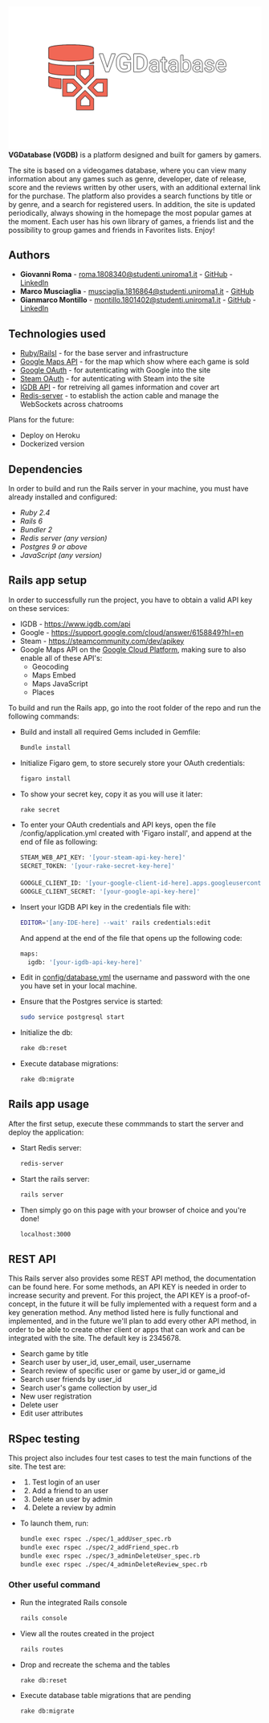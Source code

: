 ![logo/logo-normal.png](logo/logo-normal.png)
**VGDatabase (VGDB)** is a platform designed and built for gamers by gamers.

The site is based on a videogames database, where you can view many information about any games such as genre, developer, date of release, score and the reviews written by other users, with an additional external link for the purchase. The platform also provides a search functions by title or by genre, and a search for registered users. In addition, the site is updated periodically, always showing in the homepage the most popular games at the moment. Each user has his own library of games, a friends list and the possibility to group games and friends in Favorites lists. Enjoy!


## Authors

*   **Giovanni Roma** - roma.1808340@studenti.uniroma1.it - [GitHub](https://github.com/JoGist) - [LinkedIn](https://www.linkedin.com/in/giovanni-roma-a95a32127/)
*   **Marco Musciaglia** - musciaglia.1816864@studenti.uniroma1.it - [GitHub](https://github.com/loldlink)
*   **Gianmarco Montillo** - montillo.1801402@studenti.uniroma1.it - [GitHub](https://github.com/gianmarcomontillo) - [LinkedIn](https://www.linkedin.com/in/gianmarco-montillo-1349371ab/)


## Technologies used
*   [Ruby/RailsI](https://www.ruby-lang.org/) - for the base server and infrastructure
*   [Google Maps API](https://cloud.google.com/maps-platform) - for the map which show where each game is sold
*   [Google OAuth](https://support.google.com/cloud/answer/6158849?hl=en) - for autenticating with Google into the site
*   [Steam OAuth](https://partner.steamgames.com/doc/webapi_overview/oauth) - for autenticating with Steam into the site
*   [IGDB API](https://www.igdb.com/api) - for retreiving all games  information and cover art
*   [Redis-server](https://redis.io/) - to establish the action cable and manage the WebSockets across chatrooms

Plans for the future:
*   Deploy on Heroku
*   Dockerized version


## Dependencies
In order to build and run the Rails server in your machine, you must have already installed and configured:
*   _Ruby 2.4_
*   _Rails 6_
*   _Bundler 2_
*   _Redis server (any version)_
*   _Postgres 9 or above_
*   _JavaScript (any version)_


## Rails app setup

In order to successfully run the project, you have to obtain a valid API key on these services:
* IGDB - https://www.igdb.com/api
* Google - https://support.google.com/cloud/answer/6158849?hl=en
* Steam - https://steamcommunity.com/dev/apikey
* Google Maps API on the [Google Cloud Platform](https://cloud.google.com/maps-platform/), making sure to also enable all of these API's: 
  *  Geocoding
  *  Maps Embed
  *  Maps JavaScript
  *  Places


To build and run the Rails app, go into the root folder of the repo and run the following commands:

* Build and install all required Gems included in Gemfile:
  ```sh
  Bundle install
  ```
  
* Initialize Figaro gem, to store securely store your OAuth credentials: 
  ```sh
  figaro install
  ```
  
* To show your secret key, copy it as you will use it later:
  ```sh
  rake secret
  ```

* To enter your OAuth credentials and API keys, open the file /config/application.yml created with 'Figaro install', and append at the end of file as following:
  ```sh
  STEAM_WEB_API_KEY: '[your-steam-api-key-here]'
  SECRET_TOKEN: '[your-rake-secret-key-here]'

  GOOGLE_CLIENT_ID: '[your-google-client-id-here].apps.googleusercontent.com'
  GOOGLE_CLIENT_SECRET: '[your-google-api-key-here]'
  ```

* Insert your IGDB API key in the credentials file with:
  ```sh
  EDITOR='[any-IDE-here] --wait' rails credentials:edit
  ```
  And append at the end of the file that opens up the following code:
  ```sh
  maps:
    igdb: '[your-igdb-api-key-here]'
  ```

* Edit in [config/database.yml](config/database.yml) the username and password with the one you have set in your local machine.

* Ensure that the Postgres service is started:
  ```sh
  sudo service postgresql start
  ```
  
* Initialize the db:
  ```sh
  rake db:reset
  ```
 
* Execute database migrations:
  ```sh
  rake db:migrate
  ```
  
## Rails app usage

After the first setup, execute these commmands to start the server and deploy the application:

* Start Redis server:
  ```sh
  redis-server
  ```
  
* Start the rails server:
  ```sh
  rails server
  ```
  
* Then simply go on this page with your browser of choice and you're done!
  ```sh
  localhost:3000
  ```
  
  
## REST API
This Rails server also provides some REST API method, the documentation can be found here. For some methods, an API KEY is needed in order to increase security and prevent. For this project, the API KEY is a proof-of-concept, in the future it will be fully implemented with a request form and a key generation method. Any method listed here is fully functional and implemented, and in the future we'll plan to add every other API method, in order to be able to create other client or apps that can work and can be integrated with the site. The default key is 2345678.

*   Search game by title
*   Search user by user_id, user_email, user_username
*   Search review of specific user or game by user_id or game_id
*   Search user friends by user_id
*   Search user's game collection by user_id
*   New user registration
*   Delete user
*   Edit user attributes


## RSpec testing

This project also includes four test cases to test the main functions of the site. The test are:

*   1. Test login of an user
*   2. Add a friend to an user
*   3. Delete an user by admin
*   4. Delete a review by admin

* To launch them, run:
  ```sh
  bundle exec rspec ./spec/1_addUser_spec.rb
  bundle exec rspec ./spec/2_addFriend_spec.rb
  bundle exec rspec ./spec/3_adminDeleteUser_spec.rb
  bundle exec rspec ./spec/4_adminDeleteReview_spec.rb
  ```

### Other useful command
* Run the integrated Rails console
  ```sh
  rails console
  ```

* View all the routes created in the project
  ```sh
  rails routes
  ```

* Drop and recreate the schema and the tables
  ```sh
  rake db:reset
  ```

* Execute database table migrations that are pending
  ```sh
  rake db:migrate
  ```
 
